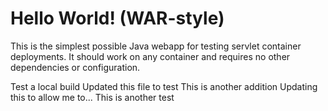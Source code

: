Hello World! (WAR-style)
===============

This is the simplest possible Java webapp for testing servlet container deployments.  It should work on any container and requires no other dependencies or configuration.

Test a local build
Updated this file to test
This is another addition
Updating this to allow me to...
This is another test
